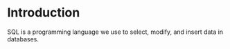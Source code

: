 # Introduction
SQL is a programming language we use to select, modify, and insert data in databases.
